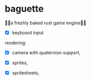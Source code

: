 # baguette
🥖🥖a freshly baked rust game engine🥖🥖

- [x] keyboard input

rendering:
- [x] camera with quaternion support,
- [x] sprites,
- [x] spritesheets,

